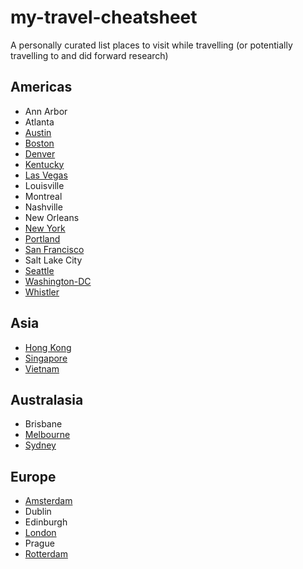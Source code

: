 # my-travel-cheatsheet
A personally curated list places to visit while travelling (or potentially travelling to and did forward research)

## Americas
* Ann Arbor
* Atlanta
* [Austin](austin.md)
* [Boston](boston.md)
* [Denver](denver.md)
* [Kentucky](kentucky.md)
* [Las Vegas](las-vegas.md)
* Louisville
* Montreal
* Nashville
* New Orleans
* [New York](new-york-city.md)
* [Portland](portland.md)
* [San Francisco](san-francisco.md)
* Salt Lake City
* [Seattle](seattle.md)
* [Washington-DC](washington-dc.md)
* [Whistler](whistler.md)

## Asia
* [Hong Kong](hong-kong.md)
* [Singapore](singapore.md)
* [Vietnam](vietnam.md)

## Australasia
* Brisbane
* [Melbourne](melbourne.md)
* [Sydney](sydney.md)

## Europe
* [Amsterdam](amsterdam.md)
* Dublin
* Edinburgh
* [London](london.md)
* Prague
* [Rotterdam](rotterdam.md)

